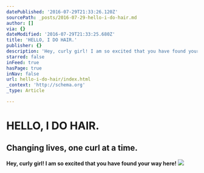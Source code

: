 ```yaml
---
datePublished: '2016-07-29T21:33:26.120Z'
sourcePath: _posts/2016-07-29-hello-i-do-hair.md
author: []
via: {}
dateModified: '2016-07-29T21:33:25.680Z'
title: 'HELLO, I DO HAIR.'
publisher: {}
description: 'Hey, curly girl! I am so excited that you have found your way here!'
starred: false
inFeed: true
hasPage: true
inNav: false
url: hello-i-do-hair/index.html
_context: 'http://schema.org'
_type: Article

---
```

# HELLO, I DO HAIR.

## Changing lives, one curl at a time.

**Hey, curly girl! I am so excited that you have found your way here!**
![](https://the-grid-user-content.s3-us-west-2.amazonaws.com/bb055897-ef3f-403f-9cc0-8691d8801383.gif)